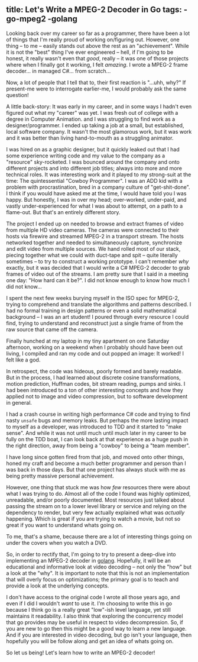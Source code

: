 title: Let's Write a MPEG-2 Decoder in Go
tags:
	-go-mpeg2
	-golang
---
Looking back over my career so far as a programmer, there have been a lot of things that I'm really proud of working on/figuring out. However, one thing &ndash; to me &ndash; easily stands out above the rest as an "achievement". While it is not the "best" thing I've ever engineered &ndash; hell, if I'm going to be honest, it really wasn't even that *good*, really &ndash; it was one of those projects where when I finally got it working, I felt *amazing*. I wrote a MPEG-2 frame decoder... in managed C#... from scratch...

Now, a lot of people that I tell that to, their first reaction is "...uhh, why?" If present-me were to interrogate earlier-me, I would probably ask the same question!

A little back-story: It was early in my career, and in some ways I hadn't even figured out what my "career" was yet. I was fresh out of college with a degree in Computer Animation. and  I was struggling to find work as a designer/programmer. I ended up taking a job at a small, but established, local software company. It wasn't the most glamorous work, but it was work and it was better than living hand-to-mouth as a struggling animator.

I was hired on as a graphic designer, but it quickly leaked out that I had some experience writing code and my value to the company as a "resource" sky-rocketed. I was bounced around the company and onto different projects and into different job titles; always into more and more technical roles. It was interesting work and it played to my strong-suit at the time: The quintessential "Cowboy Programmer". I was an ADD kid with a problem with procrastination, bred in a company culture of "get-shit-done". I think if you would have asked me at the time, I would have told you I was happy. But honestly, I was in over my head; over-worked, under-paid, and vastly under-experienced for what I was about to attempt, on a path to a flame-out. But that's an entirely different story.

The project I ended up on needed to browse and extract frames of video from multiple HD video cameras. The cameras were connected to their hosts via firewire and streamed MPEG-2 in a transport stream. The hosts networked together and needed to simultaneously capture, synchronize and edit video from multiple sources. We hand rolled most of our stack, piecing together what we could with duct-tape and spit &ndash; quite literally sometimes &ndash; to try to construct a working prototype. I can't remember *why* exactly, but it was decided that I would write a C# MPEG-2 decoder to grab frames of video out of the streams. I am pretty sure that I said in a meeting one day: "How hard can it be?". I did not know enough to know how much I did not know...

I spent the next few weeks burying myself in the ISO spec for MPEG-2, trying to comprehend and translate the algorithms and patterns described. I had no formal training in design patterns or even a solid mathematical background &ndash; I was an art student! I poured through every resource I could find, trying to understand and reconstruct just a single frame of from the raw source that came off the camera.

Finally hunched at my laptop in my tiny apartment on one Saturday afternoon, working on a weekend when I probably should have been out living, I compiled and ran my code and out popped an image: It worked! I felt like a god.

In retrospect, the code was hideous, poorly formed and barely readable. But in the process, I had learned about discrete cosine transformations, motion prediction, Huffman codes, bit stream reading, pumps and sinks. I had been introduced to a ton of other interesting concepts and how they applied not to image and video compression, but to software development in general.

I had a crash course in writing high performance C# code and trying to find nasty `unsafe` bugs and memory leaks. But perhaps the more lasting impact to myself as a developer, was introduced to TDD and it started to "make sense". And while it was not until much until much later in my career to be fully on the TDD boat, I can look back at that experience as a huge push in the right direction, away from being a "cowboy" to being a "team member".

I have long since gotten fired from that job, and moved onto other things, honed my craft and become a much better programmer and person than I was back in those days. But that one project has always stuck with me as being pretty massive personal achievement.

However, one thing that stuck me was how *few* resources there were about what I was trying to do. Almost all of the code I found was highly optimized, unreadable, and/or poorly documented. Most resources just talked about passing the stream on to a lower level library or service and relying on the dependency to render, but very few actually explained what was *actually* happening. Which is great if you are trying to watch a movie, but not so great if you want to understand whats going on.

To me, that's a shame, because there are a lot of interesting things going on under the covers when you watch a DVD.

So, in order to rectify that, I'm going to try to present a deep-dive into implementing an MPEG-2 decoder in [golang](http://golang.org). Hopefully, it will be an educational and informative look at video decoding &ndash; not only the "how" but a look at the "why". It is important to note that this is not an implementation that will overly focus on optimizations; the primary goal is to teach and provide a look at the underlying concepts.

I don't have access to the original code I wrote all those years ago, and even if I did I wouldn't *want* to use it. I'm choosing to write this in go because I think go is a really great "low"-ish level language, yet still maintains it readability. I also think that exploring the concurrency model that go provides may be useful in respect to video decompression. So, if you are new to go then this might be a good way to learn a new language. And if you are interested in video decoding, but go isn't your language, then hopefully you will be follow along and get an idea of whats going on.

So let us being! Let's learn how to write an MPEG-2 decoder!

